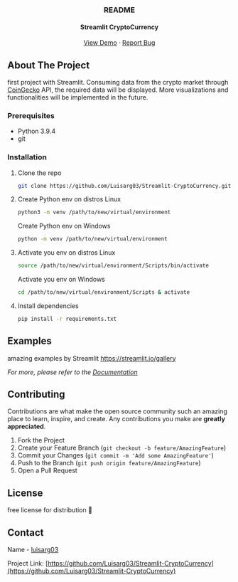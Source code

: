 <p align="center">

  <h3 align="center">README</h3>
  <h4 align="center">Streamlit CryptoCurrency</h4>
  <p align="center">
    <a href="">View Demo</a>
    ·
    <a href="https://github.com/Luisarg03/Streamlit-CryptoCurrency/issues">Report Bug</a>
  </p>
</p>


<!-- ABOUT THE PROJECT -->
## About The Project

first project with Streamlit.
Consuming data from the crypto market through [CoinGecko](https://www.coingecko.com/en/api/documentation) API, the required data will be displayed.
More visualizations and functionalities will be implemented in the future.

### Prerequisites

* Python 3.9.4
* git

### Installation

1. Clone the repo
   ```sh
   git clone https://github.com/Luisarg03/Streamlit-CryptoCurrency.git
   ```
2. Create Python env on distros Linux
   ```sh
   python3 -m venv /path/to/new/virtual/environment
   ```
   Create Python env on Windows
   ```sh
   python -m venv /path/to/new/virtual/environment
   ```
3. Activate you env on distros Linux
   ```sh
   source /path/to/new/virtual/environment/Scripts/bin/activate
   ```
   Activate you env on Windows
   ```sh
   cd /path/to/new/virtual/environment/Scripts & activate
   ```
4. Install dependencies
   ```sh
   pip install -r requirements.txt
   ```



<!-- USAGE EXAMPLES -->
## Examples

amazing examples by Streamlit https://streamlit.io/gallery

_For more, please refer to the [Documentation](https://docs.streamlit.io/en/stable/)_

<!-- CONTRIBUTING -->
## Contributing

Contributions are what make the open source community such an amazing place to learn, inspire, and create. Any contributions you make are **greatly appreciated**.

1. Fork the Project
2. Create your Feature Branch (`git checkout -b feature/AmazingFeature`)
3. Commit your Changes (`git commit -m 'Add some AmazingFeature'`)
4. Push to the Branch (`git push origin feature/AmazingFeature`)
5. Open a Pull Request



<!-- LICENSE -->
## License

free license for distribution 🖤



<!-- CONTACT -->
## Contact

Name - [luisarg03](https://www.linkedin.com/in/luisarg03/)

Project Link: [https://github.com/Luisarg03/Streamlit-CryptoCurrency](https://github.com/Luisarg03/Streamlit-CryptoCurrency)